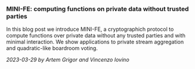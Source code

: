 ### MINI-FE: computing functions on private data without trusted parties

In this blog post we introduce MINI-FE, a cryptographich protocol to compute functions over private data without any trusted parties and with minimal interaction. We show applications to private stream aggregation and quadratic-like boardroom voting.

*2023-03-29 by Artem Grigor and Vincenzo Iovino*
